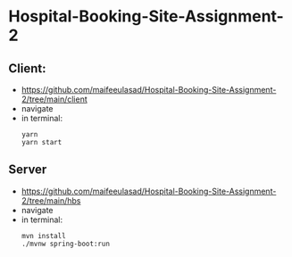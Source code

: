 # Hospital-Booking-Site-Assignment-2

## Client: 
 - https://github.com/maifeeulasad/Hospital-Booking-Site-Assignment-2/tree/main/client
 - navigate
 - in terminal:
   ```
   yarn
   yarn start
   ```
   
## Server
 - https://github.com/maifeeulasad/Hospital-Booking-Site-Assignment-2/tree/main/hbs
 - navigate
 - in terminal:
   ```
   mvn install
   ./mvnw spring-boot:run
   ```
